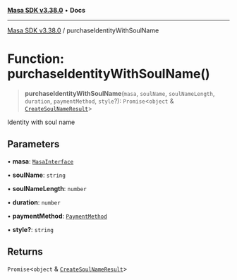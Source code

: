 [**Masa SDK v3.38.0**](../README.md) • **Docs**

***

[Masa SDK v3.38.0](../globals.md) / purchaseIdentityWithSoulName

# Function: purchaseIdentityWithSoulName()

> **purchaseIdentityWithSoulName**(`masa`, `soulName`, `soulNameLength`, `duration`, `paymentMethod`, `style`?): `Promise`\<`object` & [`CreateSoulNameResult`](../interfaces/CreateSoulNameResult.md)\>

Identity with soul name

## Parameters

• **masa**: [`MasaInterface`](../interfaces/MasaInterface.md)

• **soulName**: `string`

• **soulNameLength**: `number`

• **duration**: `number`

• **paymentMethod**: [`PaymentMethod`](../type-aliases/PaymentMethod.md)

• **style?**: `string`

## Returns

`Promise`\<`object` & [`CreateSoulNameResult`](../interfaces/CreateSoulNameResult.md)\>
